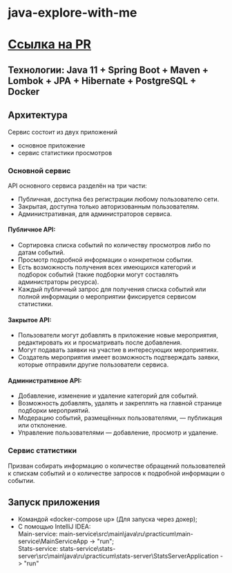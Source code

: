 # java-explore-with-me 

# [Ссылка на PR](https://github.com/DyadAnYa10/java-explore-with-me/pull/6)

## Технологии: Java 11 + Spring Boot + Maven + Lombok + JPA + Hibernate + PostgreSQL + Docker

## Архитектура

Сервис состоит из двух приложений
- основное приложение 
- сервис статистики просмотров 

### Основной сервис

API основного сервиса разделён на три части:
* Публичная, доступна без регистрации любому пользователю сети.
* Закрытая, доступна только авторизованным пользователям.
* Административная, для администраторов сервиса.

#### Публичное API:

* Сортировка списка событий по количеству просмотров либо по датам событий.
* Просмотр подробной информации о конкретном событии.
* Есть возможность получения всех имеющихся категорий и подборок событий (такие подборки могут составлять администраторы ресурса).
* Каждый публичный запрос для получения списка событий или полной информации о мероприятии фиксируется сервисом статистики.

#### Закрытое API:

* Пользователи могут добавлять в приложение новые мероприятия, редактировать их и просматривать после добавления.
* Могут подавать заявки на участие в интересующих мероприятиях.
* Создатель мероприятия имеет возможность подтверждать заявки, которые отправили другие пользователи сервиса.

#### Административное API:

* Добавление, изменение и удаление категорий для событий.
* Возможность добавлять, удалять и закреплять на главной странице подборки мероприятий.
* Модерацию событий, размещённых пользователями, — публикация или отклонение.
* Управление пользователями — добавление, просмотр и удаление.

### Сервис статистики

Призван собирать информацию о количестве обращений пользователей к спискам событий и о количестве запросов к подробной информации о событии.

## Запуск  приложения
- Командой «docker-compose up» (Для запуска через докер);
- С помощью IntelliJ IDEA:  
  Main-service: main-service\src\main\java\ru\practicum\main-service\MainServiceApp -> "run";   
  Stats-service: stats-service\stats-server\src\main\java\ru\practicum\stats-server\StatsServerApplication -> "run"